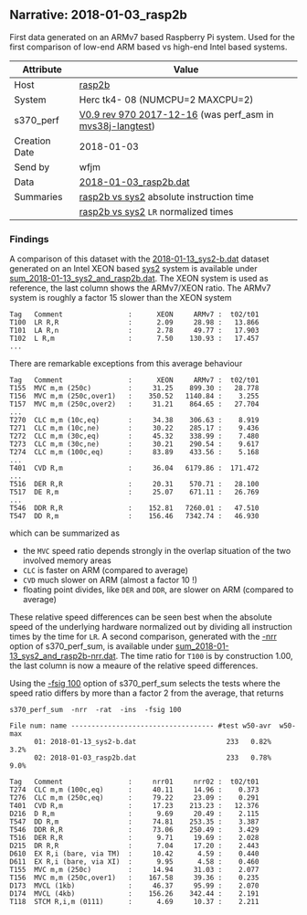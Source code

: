 ## Narrative: 2018-01-03_rasp2b

First data generated on an ARMv7 based Raspberry Pi system. Used for the
first comparison of low-end ARM based  vs high-end Intel based systems.

| Attribute | Value |
| --------- | ----- |
| Host   | [rasp2b](hostinfo_rasp2b.md) |
| System | Herc tk4- 08 (NUMCPU=2 MAXCPU=2) |
| s370_perf | [V0.9  rev  970  2017-12-16](https://github.com/wfjm/mvs38j-langtest/blob/2cc62bf/tests/perf_asm.asm) (was perf_asm in [mvs38j-langtest](https://github.com/wfjm/mvs38j-langtest/)) |
| Creation Date | 2018-01-03 |
| Send by | wfjm |
| Data | [2018-01-03_rasp2b.dat](../data/2018-01-03_rasp2b.dat) |
| Summaries | [rasp2b vs sys2](sum_2018-01-13_sys2_and_rasp2b.dat) absolute instruction time |
|           | [rasp2b vs sys2](sum_2018-01-13_sys2_and_rasp2b-nrr.dat) `LR` normalized times |

### Findings

A comparison of this dataset with the
[2018-01-13_sys2-b.dat](../data/2018-01-13_sys2-b.dat) dataset generated on
an Intel XEON based [sys2](hostinfo_sys2.md) system is available under
[sum_2018-01-13_sys2_and_rasp2b.dat](sum_2018-01-13_sys2_and_rasp2b.dat).
The XEON system is used as reference, the last column shows the ARMv7/XEON
ratio.
The ARMv7 system is roughly a factor 15 slower than the XEON system
```
Tag   Comment                :      XEON     ARMv7 :  t02/t01
T100  LR R,R                 :      2.09     28.98 :   13.866
T101  LA R,n                 :      2.78     49.77 :   17.903
T102  L R,m                  :      7.50    130.93 :   17.457
...
```

There are remarkable exceptions from this average behaviour
```
Tag   Comment                :      XEON     ARMv7 :  t02/t01
T155  MVC m,m (250c)         :     31.25    899.30 :   28.778
T156  MVC m,m (250c,over1)   :    350.52   1140.84 :    3.255
T157  MVC m,m (250c,over2)   :     31.21    864.65 :   27.704
...
T270  CLC m,m (10c,eq)       :     34.38    306.63 :    8.919
T271  CLC m,m (10c,ne)       :     30.22    285.17 :    9.436
T272  CLC m,m (30c,eq)       :     45.32    338.99 :    7.480
T273  CLC m,m (30c,ne)       :     30.21    290.54 :    9.617
T274  CLC m,m (100c,eq)      :     83.89    433.56 :    5.168
...
T401  CVD R,m                :     36.04   6179.86 :  171.472
...
T516  DER R,R                :     20.31    570.71 :   28.100
T517  DE R,m                 :     25.07    671.11 :   26.769
...
T546  DDR R,R                :    152.81   7260.01 :   47.510
T547  DD R,m                 :    156.46   7342.74 :   46.930
```

which can be summarized as
- the `MVC` speed ratio depends strongly in the overlap situation of the
  two involved memory areas
- `CLC` is faster on ARM (compared to average)
- `CVD` much slower on ARM (almost a factor 10 !)
- floating point divides, like `DER` and `DDR`, are slower on ARM
  (compared to average)

These relative speed differences can be seen best when the absolute
speed of the underlying hardware normalized out by dividing all
instruction times by the time for `LR`. A second comparison,
generated with the [-nrr](../doc/s370_perf_sum.md#user-content-opt-nrr)
option of s370_perf_sum, is available under
[sum_2018-01-13_sys2_and_rasp2b-nrr.dat](sum_2018-01-13_sys2_and_rasp2b-nrr.dat).
The time ratio for `T100` is by construction 1.00, the last column
is now a meaure of the relative speed differences.

Using the [-fsig 100](../doc/s370_perf_sum.md#user-content-opt-fsig)
option of s370_perf_sum selects the tests where the speed ratio differs
by more than a factor 2 from the average, that returns
```
s370_perf_sum  -nrr  -rat  -ins  -fsig 100

File num: name ----------------------------------- #test w50-avr  w50-max
      01: 2018-01-13_sys2-b.dat                      233   0.82%     3.2%
      02: 2018-01-03_rasp2b.dat                      233   0.78%     9.0%

Tag   Comment                :     nrr01     nrr02 :  t02/t01
T274  CLC m,m (100c,eq)      :     40.11     14.96 :    0.373
T276  CLC m,m (250c,eq)      :     79.22     23.09 :    0.291
T401  CVD R,m                :     17.23    213.23 :   12.376
D216  D R,m                  :      9.69     20.49 :    2.115
T547  DD R,m                 :     74.81    253.35 :    3.387
T546  DDR R,R                :     73.06    250.49 :    3.429
T516  DER R,R                :      9.71     19.69 :    2.028
D215  DR R,R                 :      7.04     17.20 :    2.443
D610  EX R,i (bare, via TM)  :     10.42      4.59 :    0.440
D611  EX R,i (bare, via XI)  :      9.95      4.58 :    0.460
T155  MVC m,m (250c)         :     14.94     31.03 :    2.077
T156  MVC m,m (250c,over1)   :    167.58     39.36 :    0.235
D173  MVCL (1kb)             :     46.37     95.99 :    2.070
D174  MVCL (4kb)             :    156.26    342.44 :    2.191
T118  STCM R,i,m (0111)      :      4.69     10.37 :    2.211
```
